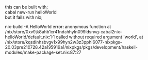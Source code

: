this can be built with;   
cabal new-run helloWorld   
but it fails with nix;

nix-build -A HelloWorld
error: anonymous function at /nix/store/0xv9jk8ahb1cr41ndahhyln099ldsnvg-cabal2nix-helloWorld/default.nix:1:1 called without required argument 'world', at /nix/store/kqsdinhsbvgv1x99hyn2w3z3pphi6077-nixpkgs-20.03pre210728.42a195919a1/nixpkgs/pkgs/development/haskell-modules/make-package-set.nix:87:27
